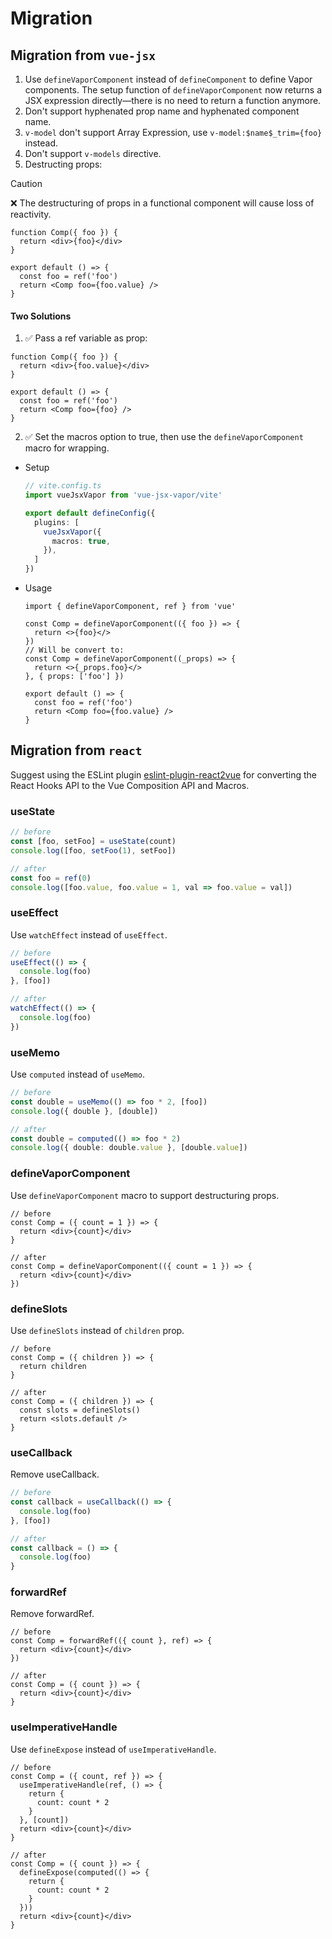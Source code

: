 # Migration

## Migration from `vue-jsx`

1. Use `defineVaporComponent` instead of `defineComponent` to define Vapor components. The setup function of `defineVaporComponent` now returns a JSX expression directly—there is no need to return a function anymore.
2. Don't support hyphenated prop name and hyphenated component name.
3. `v-model` don't support Array Expression, use `v-model:$name$_trim={foo}` instead.
4. Don't support `v-models` directive.
5. Destructing props:

> [!CAUTION]
> ❌ The destructuring of props in a functional component will cause loss of reactivity.

```tsx
function Comp({ foo }) {
  return <div>{foo}</div>
}

export default () => {
  const foo = ref('foo')
  return <Comp foo={foo.value} />
}
```

#### Two Solutions

1. ✅ Pass a ref variable as prop:

```tsx
function Comp({ foo }) {
  return <div>{foo.value}</div>
}

export default () => {
  const foo = ref('foo')
  return <Comp foo={foo} />
}
```

2. ✅ Set the macros option to true, then use the `defineVaporComponent` macro for wrapping.

  - Setup

    ```ts {7}
    // vite.config.ts
    import vueJsxVapor from 'vue-jsx-vapor/vite'

    export default defineConfig({
      plugins: [
        vueJsxVapor({
          macros: true,
        }),
      ]
    })

    ```

  - Usage

    ```tsx
    import { defineVaporComponent, ref } from 'vue'

    const Comp = defineVaporComponent(({ foo }) => {
      return <>{foo}</>
    })
    // Will be convert to:
    const Comp = defineVaporComponent((_props) => {
      return <>{_props.foo}</>
    }, { props: ['foo'] })

    export default () => {
      const foo = ref('foo')
      return <Comp foo={foo.value} />
    }
    ```

## Migration from `react`

Suggest using the ESLint plugin [eslint-plugin-react2vue](https://github.com/zhiyuanzmj/eslint-plugin-react2vue) for converting the React Hooks API to the Vue Composition API and Macros.

### useState

```ts
// before
const [foo, setFoo] = useState(count)
console.log([foo, setFoo(1), setFoo])

// after
const foo = ref(0)
console.log([foo.value, foo.value = 1, val => foo.value = val])
```

### useEffect

Use `watchEffect` instead of `useEffect`.

```ts
// before
useEffect(() => {
  console.log(foo)
}, [foo])

// after
watchEffect(() => {
  console.log(foo)
})
```

### useMemo

Use `computed` instead of `useMemo`.

```ts
// before
const double = useMemo(() => foo * 2, [foo])
console.log({ double }, [double])

// after
const double = computed(() => foo * 2)
console.log({ double: double.value }, [double.value])
```

### defineVaporComponent

Use `defineVaporComponent` macro to support destructuring props.

```tsx
// before
const Comp = ({ count = 1 }) => {
  return <div>{count}</div>
}

// after
const Comp = defineVaporComponent(({ count = 1 }) => {
  return <div>{count}</div>
})
```

### defineSlots

Use `defineSlots` instead of `children` prop.

```tsx
// before
const Comp = ({ children }) => {
  return children
}

// after
const Comp = ({ children }) => {
  const slots = defineSlots()
  return <slots.default />
}
```

### useCallback

Remove useCallback.

```ts
// before
const callback = useCallback(() => {
  console.log(foo)
}, [foo])

// after
const callback = () => {
  console.log(foo)
}
```

### forwardRef

Remove forwardRef.

```tsx
// before
const Comp = forwardRef(({ count }, ref) => {
  return <div>{count}</div>
})

// after
const Comp = ({ count }) => {
  return <div>{count}</div>
}
```

### useImperativeHandle

Use `defineExpose` instead of `useImperativeHandle`.

```tsx
// before
const Comp = ({ count, ref }) => {
  useImperativeHandle(ref, () => {
    return {
      count: count * 2
    }
  }, [count])
  return <div>{count}</div>
}

// after
const Comp = ({ count }) => {
  defineExpose(computed(() => {
    return {
      count: count * 2
    }
  }))
  return <div>{count}</div>
}
```
